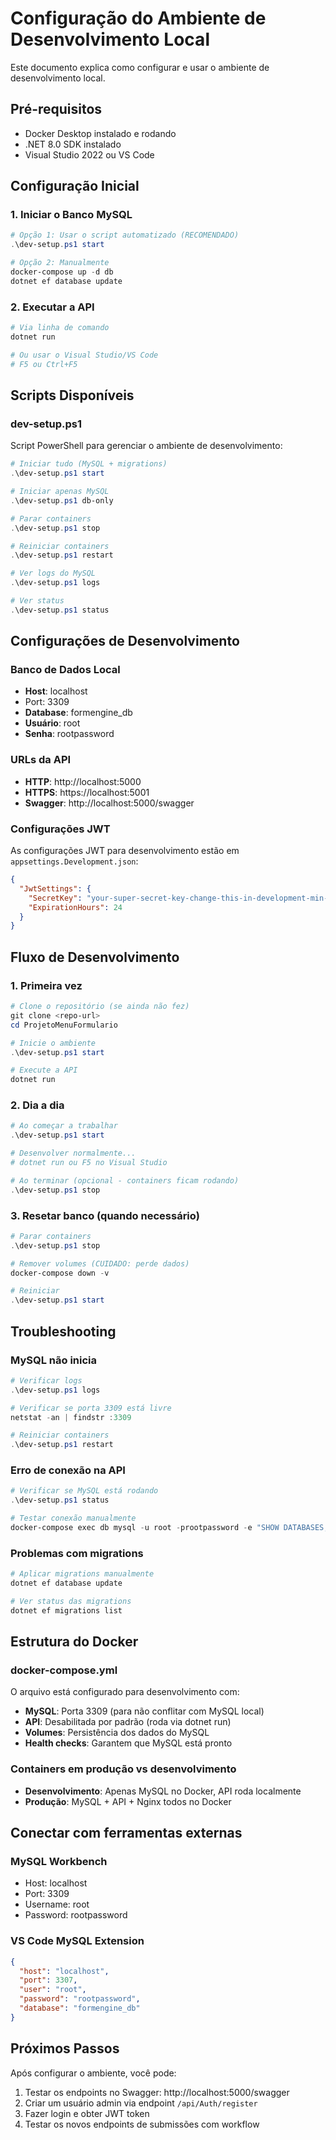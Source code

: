 # Configuração do Ambiente de Desenvolvimento Local

Este documento explica como configurar e usar o ambiente de desenvolvimento local.

## Pré-requisitos

- Docker Desktop instalado e rodando
- .NET 8.0 SDK instalado
- Visual Studio 2022 ou VS Code

## Configuração Inicial

### 1. Iniciar o Banco MySQL

```powershell
# Opção 1: Usar o script automatizado (RECOMENDADO)
.\dev-setup.ps1 start

# Opção 2: Manualmente
docker-compose up -d db
dotnet ef database update
```

### 2. Executar a API

```powershell
# Via linha de comando
dotnet run

# Ou usar o Visual Studio/VS Code
# F5 ou Ctrl+F5
```

## Scripts Disponíveis

### dev-setup.ps1

Script PowerShell para gerenciar o ambiente de desenvolvimento:

```powershell
# Iniciar tudo (MySQL + migrations)
.\dev-setup.ps1 start

# Iniciar apenas MySQL
.\dev-setup.ps1 db-only

# Parar containers
.\dev-setup.ps1 stop

# Reiniciar containers
.\dev-setup.ps1 restart

# Ver logs do MySQL
.\dev-setup.ps1 logs

# Ver status
.\dev-setup.ps1 status
```

## Configurações de Desenvolvimento

### Banco de Dados Local

- **Host**: localhost
- Port: 3309
- **Database**: formengine_db
- **Usuário**: root
- **Senha**: rootpassword

### URLs da API

- **HTTP**: http://localhost:5000
- **HTTPS**: https://localhost:5001
- **Swagger**: http://localhost:5000/swagger

### Configurações JWT

As configurações JWT para desenvolvimento estão em `appsettings.Development.json`:

```json
{
  "JwtSettings": {
    "SecretKey": "your-super-secret-key-change-this-in-development-min-32-chars",
    "ExpirationHours": 24
  }
}
```

## Fluxo de Desenvolvimento

### 1. Primeira vez
```powershell
# Clone o repositório (se ainda não fez)
git clone <repo-url>
cd ProjetoMenuFormulario

# Inicie o ambiente
.\dev-setup.ps1 start

# Execute a API
dotnet run
```

### 2. Dia a dia
```powershell
# Ao começar a trabalhar
.\dev-setup.ps1 start

# Desenvolver normalmente...
# dotnet run ou F5 no Visual Studio

# Ao terminar (opcional - containers ficam rodando)
.\dev-setup.ps1 stop
```

### 3. Resetar banco (quando necessário)
```powershell
# Parar containers
.\dev-setup.ps1 stop

# Remover volumes (CUIDADO: perde dados)
docker-compose down -v

# Reiniciar
.\dev-setup.ps1 start
```

## Troubleshooting

### MySQL não inicia
```powershell
# Verificar logs
.\dev-setup.ps1 logs

# Verificar se porta 3309 está livre
netstat -an | findstr :3309

# Reiniciar containers
.\dev-setup.ps1 restart
```

### Erro de conexão na API
```powershell
# Verificar se MySQL está rodando
.\dev-setup.ps1 status

# Testar conexão manualmente
docker-compose exec db mysql -u root -prootpassword -e "SHOW DATABASES;"
```

### Problemas com migrations
```powershell
# Aplicar migrations manualmente
dotnet ef database update

# Ver status das migrations
dotnet ef migrations list
```

## Estrutura do Docker

### docker-compose.yml

O arquivo está configurado para desenvolvimento com:

- **MySQL**: Porta 3309 (para não conflitar com MySQL local)
- **API**: Desabilitada por padrão (roda via dotnet run)
- **Volumes**: Persistência dos dados do MySQL
- **Health checks**: Garantem que MySQL está pronto

### Containers em produção vs desenvolvimento

- **Desenvolvimento**: Apenas MySQL no Docker, API roda localmente
- **Produção**: MySQL + API + Nginx todos no Docker

## Conectar com ferramentas externas

### MySQL Workbench
- Host: localhost
- Port: 3309
- Username: root
- Password: rootpassword

### VS Code MySQL Extension
```json
{
  "host": "localhost",
  "port": 3307,
  "user": "root",
  "password": "rootpassword",
  "database": "formengine_db"
}
```

## Próximos Passos

Após configurar o ambiente, você pode:

1. Testar os endpoints no Swagger: http://localhost:5000/swagger
2. Criar um usuário admin via endpoint `/api/Auth/register`
3. Fazer login e obter JWT token
4. Testar os novos endpoints de submissões com workflow